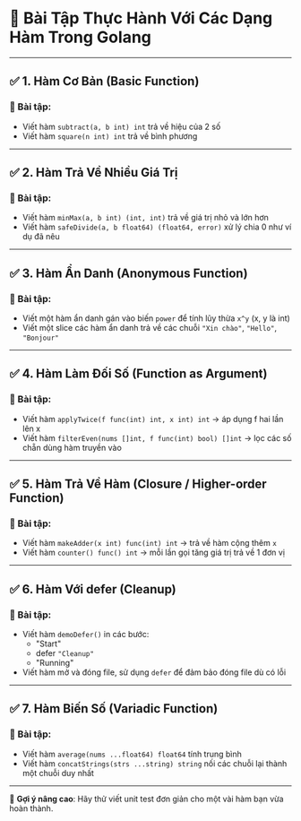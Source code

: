 # 🧠 Bài Tập Thực Hành Với Các Dạng Hàm Trong Golang

---

## ✅ 1. Hàm Cơ Bản (Basic Function)

### 📝 Bài tập:
- Viết hàm `subtract(a, b int) int` trả về hiệu của 2 số
- Viết hàm `square(n int) int` trả về bình phương

---

## ✅ 2. Hàm Trả Về Nhiều Giá Trị

### 📝 Bài tập:
- Viết hàm `minMax(a, b int) (int, int)` trả về giá trị nhỏ và lớn hơn
- Viết hàm `safeDivide(a, b float64) (float64, error)` xử lý chia 0 như ví dụ đã nêu

---

## ✅ 3. Hàm Ẩn Danh (Anonymous Function)

### 📝 Bài tập:
- Viết một hàm ẩn danh gán vào biến `power` để tính lũy thừa `x^y` (x, y là int)
- Viết một slice các hàm ẩn danh trả về các chuỗi `"Xin chào"`, `"Hello"`, `"Bonjour"`

---

## ✅ 4. Hàm Làm Đối Số (Function as Argument)

### 📝 Bài tập:
- Viết hàm `applyTwice(f func(int) int, x int) int` → áp dụng f hai lần lên x
- Viết hàm `filterEven(nums []int, f func(int) bool) []int` → lọc các số chẵn dùng hàm truyền vào

---

## ✅ 5. Hàm Trả Về Hàm (Closure / Higher-order Function)

### 📝 Bài tập:
- Viết hàm `makeAdder(x int) func(int) int` → trả về hàm cộng thêm `x`
- Viết hàm `counter() func() int` → mỗi lần gọi tăng giá trị trả về 1 đơn vị

---

## ✅ 6. Hàm Với defer (Cleanup)

### 📝 Bài tập:
- Viết hàm `demoDefer()` in các bước:
  - "Start"
  - defer `"Cleanup"`
  - "Running"
- Viết hàm mở và đóng file, sử dụng `defer` để đảm bảo đóng file dù có lỗi

---

## ✅ 7. Hàm Biến Số (Variadic Function)

### 📝 Bài tập:
- Viết hàm `average(nums ...float64) float64` tính trung bình
- Viết hàm `concatStrings(strs ...string) string` nối các chuỗi lại thành một chuỗi duy nhất

---

📌 **Gợi ý nâng cao**: Hãy thử viết unit test đơn giản cho một vài hàm bạn vừa hoàn thành.

